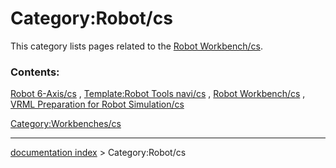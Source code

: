 # Category:Robot/cs
This category lists pages related to the [Robot Workbench/cs](Robot_Workbench/cs.md).

### Contents:

[Robot 6-Axis/cs](Robot_6-Axis/cs.md) , [Template:Robot Tools navi/cs](Template:Robot_Tools_navi/cs.md) , [Robot Workbench/cs](Robot_Workbench/cs.md) , [VRML Preparation for Robot Simulation/cs](VRML_Preparation_for_Robot_Simulation/cs.md)

[Category:Workbenches/cs](Category:Workbenches/cs.md)

---
[documentation index](../README.md) > Category:Robot/cs

